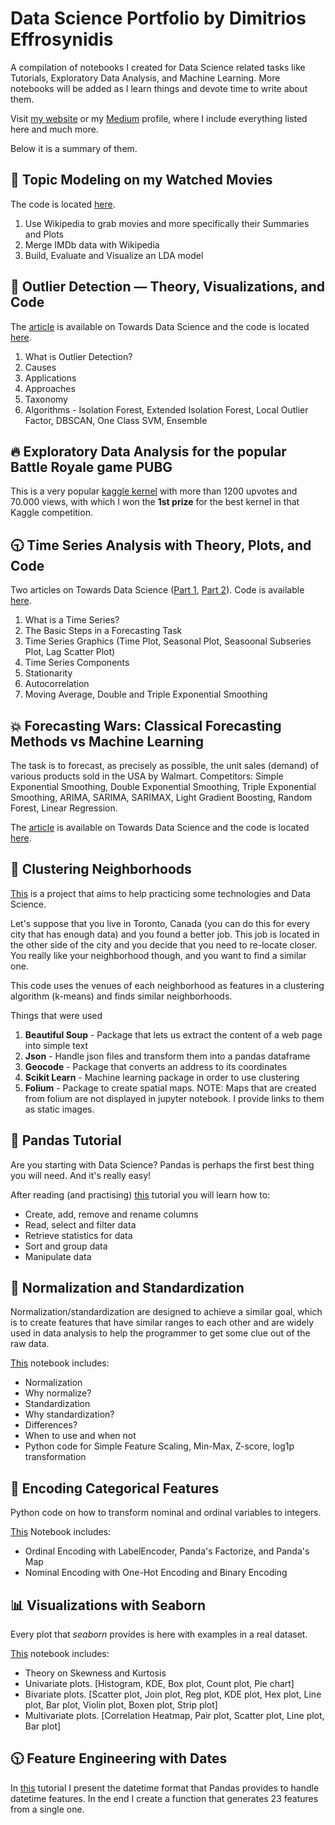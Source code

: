 # Data Science Portfolio by Dimitrios Effrosynidis

Α compilation of notebooks I created for Data Science related tasks like Tutorials, Exploratory Data Analysis, and Machine Learning.
More notebooks will be added as I learn things and devote time to write about them.

Visit [my website](https://deffro.github.io/) or my [Medium](https://medium.com/@dimitris.effrosynidis) profile, where I include everything listed here and much more.

Below it is a summary of them.

## :movie_camera: Topic Modeling on my Watched Movies

The code is located [here](https://github.com/Deffro/Data-Science-Portfolio/tree/master/Notebooks/Topic%20Modelling%20on%20my%20Watched%20Movies).

1. Use Wikipedia to grab movies and more specifically their Summaries and Plots
2. Merge IMDb data with Wikipedia
3. Build, Evaluate and Visualize an LDA model

## :mag_right: Outlier Detection — Theory, Visualizations, and Code

The [article](https://towardsdatascience.com/outlier-detection-theory-visualizations-and-code-a4fd39de540c) is available on Towards Data Science and the code is located [here](https://github.com/Deffro/Data-Science-Portfolio/blob/master/Notebooks/Outlier%20Detection/Outlier%20Detection%20-%20Theory%2C%20Visualizations%20and%20Code.ipynb).

1. What is Outlier Detection?
2. Causes
3. Applications
4. Approaches
5. Taxonomy
6. Algorithms - Isolation Forest, Extended Isolation Forest, Local Outlier Factor, DBSCAN, One Class SVM, Ensemble

## :fire: Exploratory Data Analysis for the popular Battle Royale game PUBG

This is a very popular [kaggle kernel](https://www.kaggle.com/deffro/eda-is-fun) with more than 1200 upvotes and 70.000 views, with which I won the **1st prize** for the best kernel in that Kaggle competition.

## :clock930: Time Series Analysis with Theory, Plots, and Code

Two articles on Towards Data Science ([Part 1](https://towardsdatascience.com/time-series-analysis-with-theory-plots-and-code-part-1-dd3ea417d8c4), [Part 2](https://towardsdatascience.com/time-series-analysis-with-theory-plots-and-code-part-2-c72b447da634)). Code is available [here](https://github.com/Deffro/Data-Science-Portfolio/tree/master/Notebooks/Time%20Series%20Analysis%20and%20Forecasting).

1. What is a Time Series?
2. The Basic Steps in a Forecasting Task
3. Time Series Graphics (Time Plot, Seasonal Plot, Seasoonal Subseries Plot, Lag Scatter Plot)
4. Time Series Components
5. Stationarity
6. Autocorrelation
7. Moving Average, Double and Triple Exponential Smoothing

## :boom: Forecasting Wars: Classical Forecasting Methods vs Machine Learning

The task is to forecast, as precisely as possible, the unit sales (demand) of various products sold in the USA by Walmart. Competitors: Simple Exponential Smoothing, Double Exponential Smoothing, Triple Exponential Smoothing, ARIMA, SARIMA, SARIMAX, Light Gradient Boosting, Random Forest, Linear Regression.

The [article](https://towardsdatascience.com/forecasting-wars-classical-forecasting-methods-vs-machine-learning-4fd5d2ceb716) is available on Towards Data Science and the code is located [here](https://github.com/Deffro/Data-Science-Portfolio/tree/master/Notebooks/10%2B1%20Cross%20Validation%20Techniques%20Visualized).

## :house_with_garden: Clustering Neighborhoods

[This](https://github.com/Deffro/Data-Science-Portfolio/tree/master/Notebooks/Clustering%20Neighborhouds) is a project that aims to help practicing some technologies and Data Science.

Let's suppose that you live in Toronto, Canada (you can do this for every city that has enough data) and you found a better job. This job is located in the other side of the city and you decide that you need to re-locate closer. You really like your neighborhood though, and you want to find a similar one.

This code uses the venues of each neighborhood as features in a clustering algorithm (k-means) and finds similar neighborhoods.

Things that were used

1. **Beautiful Soup** - Package that lets us extract the content of a web page into simple text
2. **Json** - Handle json files and transform them into a pandas dataframe
3. **Geocode** - Package that converts an address to its coordinates
4. **Scikit Learn** - Machine learning package in order to use clustering
5. **Folium** - Package to create spatial maps. NOTE: Maps that are created from folium are not displayed in jupyter notebook. I provide links to them as static images.


## &#x1F4D9; Pandas Tutorial

Are you starting with Data Science? Pandas is perhaps the first best thing you will need. And it's really easy!

After reading (and practising) [this](https://github.com/Deffro/Data-Science-Portfolio/blob/master/Notebooks/PandasTutorial.ipynb) tutorial you will learn how to:

- Create, add, remove and rename columns
- Read, select and filter data
- Retrieve statistics for data
- Sort and group data
- Manipulate data

## :straight_ruler: Normalization and Standardization

Normalization/standardization are designed to achieve a similar goal, which is to create features that have similar ranges to each other and are widely used in data analysis to help the programmer to get some clue out of the raw data.

[This](https://github.com/Deffro/Data-Science-Portfolio/blob/master/Notebooks/Normalization-Standardization.ipynb) notebook includes:

- Normalization
- Why normalize?
- Standardization
- Why standardization?
- Differences?
- When to use and when not
- Python code for Simple Feature Scaling, Min-Max, Z-score, log1p transformation

## :wrench: Encoding Categorical Features

Python code on how to transform nominal and ordinal variables to integers.

[This](https://github.com/Deffro/Data-Science-Portfolio/blob/master/Notebooks/Encoding%20Categorical%20Features.ipynb) Notebook includes:

- Ordinal Encoding with LabelEncoder, Panda's Factorize, and Panda's Map
- Nominal Encoding with One-Hot Encoding and Binary Encoding

## :bar_chart: Visualizations with Seaborn

Every plot that *seaborn* provides is here with examples in a real dataset.

[This](https://github.com/Deffro/Data-Science-Portfolio/blob/master/Notebooks/Visualizations%20with%20Seaborn.ipynb) notebook includes:
- Theory on Skewness and Kurtosis
- Univariate plots. [Histogram, KDE, Box plot, Count plot, Pie chart]
- Bivariate plots. [Scatter plot, Join plot, Reg plot, KDE plot, Hex plot, Line plot, Bar plot, Violin plot, Boxen plot, Strip plot]
- Multivariate plots. [Correlation Heatmap, Pair plot, Scatter plot, Line plot, Bar plot]

## :clock1030: Feature Engineering with Dates

In [this](https://github.com/Deffro/Data-Science-Portfolio/blob/master/Notebooks/Feature-Engineering-with-Dates.ipynb) tutorial I present the datetime format that Pandas provides to handle datetime features. In the end I create a function that generates 23 features from a single one.
